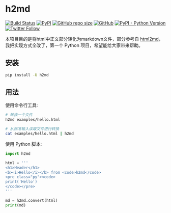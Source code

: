 # h2md
[![Build Status](https://travis-ci.org/canovie/h2md.svg?branch=master)](https://travis-ci.org/canovie/h2md)
[![PyPI](https://img.shields.io/pypi/v/h2md.svg?style=popout)](https://pypi.org/project/h2md/)
[![GitHub repo size](https://img.shields.io/github/repo-size/canovie/h2md.svg)](https://github.com/canovie/h2md)
[![GitHub](https://img.shields.io/github/license/canovie/h2md.svg)](./LICENSE)
[![PyPI - Python Version](https://img.shields.io/pypi/pyversions/h2md.svg)](https://www.python.org/)
[![Twitter Follow](https://img.shields.io/twitter/follow/_canovie.svg?style=social)](https://twitter.com/_canovie)

本项目目的是将html中正文部分转化为markdown文件，部分参考自 [html2md](https://github.com/davidcavazos/html2md)，我把实现方式全改了，第一个 Python 项目，希望能给大家带来帮助。

## 安装

```sh
pip install -U h2md
```

## 用法

使用命令行工具:

```sh
# 转换一个文件
h2md examples/hello.html

# 从标准输入读取文件进行转换
cat examples/hello.html | h2md
```

使用 Python 脚本:

```py
import h2md

html = '''
<h1>Header</h1>
<b><i>Hello</i></b> from <code>h2md</code>
<pre class="py"><code>
print('Hello')
</code></pre>
'''

md = h2md.convert(html)
print(md)
```